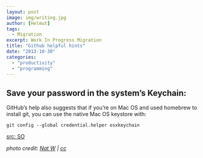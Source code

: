 ```yaml
---
layout: post
image: img/writing.jpg
author: [Helmut]
tags:
  - Migration
excerpt: Work In Progress Migration
title: "Github helpful hints"
date: "2013-10-30"
categories: 
  - "productivity"
  - "programming"
---
```


## Save your password in the system’s Keychain:

GitHub’s help also suggests that if you’re on Mac OS and used homebrew to install git, you can use the native Mac OS keystore with:

`git config --global credential.helper osxkeychain`

[src: SO](http://stackoverflow.com/questions/5343068/is-there-a-way-to-skip-password-typing-when-using-https-githubsrc)

_photo credit: [Nat W](http://www.flickr.com/photos/icco/5314203514/) | [cc](http://creativecommons.org/licenses/by-nc-sa/2.0/)_
